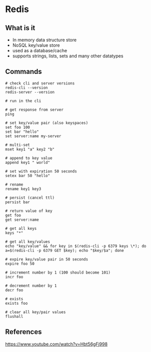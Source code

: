 # Redis

## What is it

- In memory data structure store
- NoSQL key/value store
- used as a database/cache
- supports strings, lists, sets and many other datatypes


## Commands

```shell
# check cli and server versions
redis-cli --version
redis-server --version

# run in the cli

# get response from server
ping

# set key/value pair (also keyspaces)
set foo 100
set bar "hello"
set server:name my-server

# multi-set
mset key1 "a" key2 "b"

# append to key value
append key1 " world"

# set with expiration 50 seconds
setex bar 50 "hello"

# rename 
rename key1 key3

# persist (cancel ttl)
persist bar

# return value of key
get foo
get server:name

# get all keys
keys "*"

# get all key/values
echo "key/value" && for key in $(redis-cli -p 6379 keys \*); do a=$(redis-cli -p 6379 GET $key); echo "$key/$a"; done

# expire key/value pair in 50 seconds
expire foo 50

# increment number by 1 (100 should become 101)
incr foo

# decrement number by 1
decr foo

# exists
exists foo

# clear all key/pair values
flushall
```

## References

https://www.youtube.com/watch?v=Hbt56gFj998